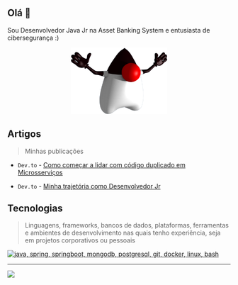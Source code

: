 ## Olá 👋

Sou Desenvolvedor Java Jr na Asset Banking System e entusiasta de cibersegurança :)

<div style="text-align: center;">
  <img src="image-1.png" style="height:150px;">
</div>

## Artigos
>Minhas publicações

* `Dev.to` - [Como começar a lidar com código duplicado em Microsserviços](https://dev.to/arauhovitor/reutilizando-codigo-em-arquitetura-de-microsservicos-1c83)

* `Dev.to` - [Minha trajetória como Desenvolvedor Jr](https://dev.to/arauhovitor/minha-trajetoria-como-desenvolvedor-jr-53i7)


## Tecnologias

>Linguagens, frameworks, bancos de dados, plataformas, ferramentas e ambientes de desenvolvimento nas quais tenho experiência, seja em projetos corporativos ou pessoais

<a href="https://skillicons.dev">
  <img height="35px" src="https://skillicons.dev/icons?i=java,spring,mongodb,postgres,git,docker,linux,vscode,github&perline=50" alt="java, spring, springboot, mongodb, postgresql, 
 git, docker, linux, bash" title="java, spring, springboot, mongodb, postgresql, 
 git, docker, linux, bash">
</a>

---

<a href="https://www.linkedin.com/in/kvitorr/" target="_blank"><img loading="lazy" src="https://img.shields.io/badge/-LinkedIn-%230077B5?style=for-the-badge&logo=linkedin&logoColor=white" target="_blank"/>   